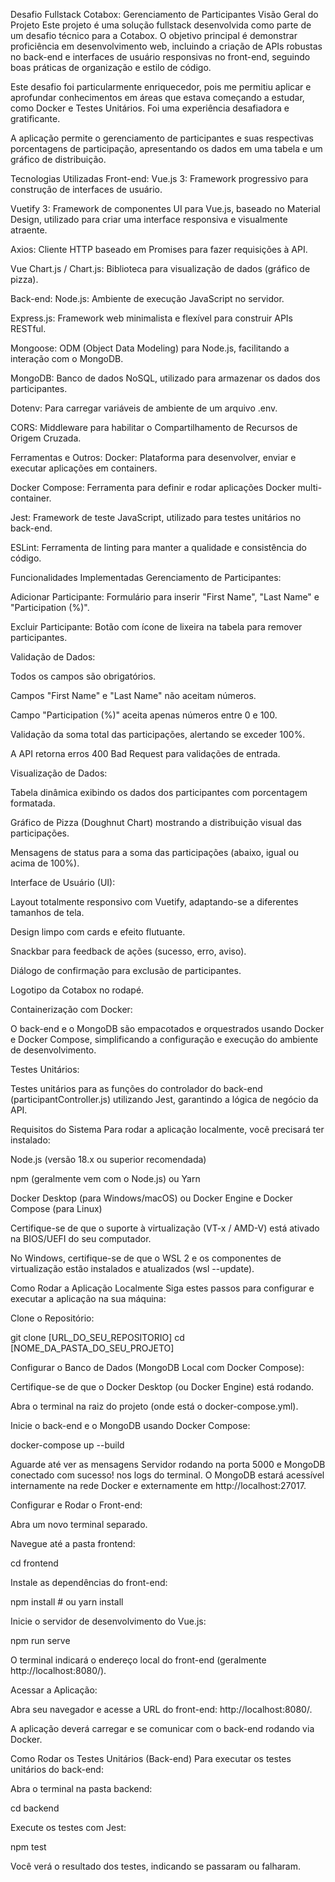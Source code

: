 Desafio Fullstack Cotabox: Gerenciamento de Participantes
Visão Geral do Projeto
Este projeto é uma solução fullstack desenvolvida como parte de um desafio técnico para a Cotabox. O objetivo principal é demonstrar proficiência em desenvolvimento web, incluindo a criação de APIs robustas no back-end e interfaces de usuário responsivas no front-end, seguindo boas práticas de organização e estilo de código.

Este desafio foi particularmente enriquecedor, pois me permitiu aplicar e aprofundar conhecimentos em áreas que estava começando a estudar, como Docker e Testes Unitários. Foi uma experiência desafiadora e gratificante.

A aplicação permite o gerenciamento de participantes e suas respectivas porcentagens de participação, apresentando os dados em uma tabela e um gráfico de distribuição.

Tecnologias Utilizadas
Front-end:
Vue.js 3: Framework progressivo para construção de interfaces de usuário.

Vuetify 3: Framework de componentes UI para Vue.js, baseado no Material Design, utilizado para criar uma interface responsiva e visualmente atraente.

Axios: Cliente HTTP baseado em Promises para fazer requisições à API.

Vue Chart.js / Chart.js: Biblioteca para visualização de dados (gráfico de pizza).

Back-end:
Node.js: Ambiente de execução JavaScript no servidor.

Express.js: Framework web minimalista e flexível para construir APIs RESTful.

Mongoose: ODM (Object Data Modeling) para Node.js, facilitando a interação com o MongoDB.

MongoDB: Banco de dados NoSQL, utilizado para armazenar os dados dos participantes.

Dotenv: Para carregar variáveis de ambiente de um arquivo .env.

CORS: Middleware para habilitar o Compartilhamento de Recursos de Origem Cruzada.

Ferramentas e Outros:
Docker: Plataforma para desenvolver, enviar e executar aplicações em containers.

Docker Compose: Ferramenta para definir e rodar aplicações Docker multi-container.

Jest: Framework de teste JavaScript, utilizado para testes unitários no back-end.

ESLint: Ferramenta de linting para manter a qualidade e consistência do código.

Funcionalidades Implementadas
Gerenciamento de Participantes:

Adicionar Participante: Formulário para inserir "First Name", "Last Name" e "Participation (%)".

Excluir Participante: Botão com ícone de lixeira na tabela para remover participantes.

Validação de Dados:

Todos os campos são obrigatórios.

Campos "First Name" e "Last Name" não aceitam números.

Campo "Participation (%)" aceita apenas números entre 0 e 100.

Validação da soma total das participações, alertando se exceder 100%.

A API retorna erros 400 Bad Request para validações de entrada.

Visualização de Dados:

Tabela dinâmica exibindo os dados dos participantes com porcentagem formatada.

Gráfico de Pizza (Doughnut Chart) mostrando a distribuição visual das participações.

Mensagens de status para a soma das participações (abaixo, igual ou acima de 100%).

Interface de Usuário (UI):

Layout totalmente responsivo com Vuetify, adaptando-se a diferentes tamanhos de tela.

Design limpo com cards e efeito flutuante.

Snackbar para feedback de ações (sucesso, erro, aviso).

Diálogo de confirmação para exclusão de participantes.

Logotipo da Cotabox no rodapé.

Containerização com Docker:

O back-end e o MongoDB são empacotados e orquestrados usando Docker e Docker Compose, simplificando a configuração e execução do ambiente de desenvolvimento.

Testes Unitários:

Testes unitários para as funções do controlador do back-end (participantController.js) utilizando Jest, garantindo a lógica de negócio da API.

Requisitos do Sistema
Para rodar a aplicação localmente, você precisará ter instalado:

Node.js (versão 18.x ou superior recomendada)

npm (geralmente vem com o Node.js) ou Yarn

Docker Desktop (para Windows/macOS) ou Docker Engine e Docker Compose (para Linux)

Certifique-se de que o suporte à virtualização (VT-x / AMD-V) está ativado na BIOS/UEFI do seu computador.

No Windows, certifique-se de que o WSL 2 e os componentes de virtualização estão instalados e atualizados (wsl --update).


Como Rodar a Aplicação Localmente
Siga estes passos para configurar e executar a aplicação na sua máquina:

Clone o Repositório:

git clone [URL_DO_SEU_REPOSITORIO]
cd [NOME_DA_PASTA_DO_SEU_PROJETO]


Configurar o Banco de Dados (MongoDB Local com Docker Compose):

Certifique-se de que o Docker Desktop (ou Docker Engine) está rodando.

Abra o terminal na raiz do projeto (onde está o docker-compose.yml).

Inicie o back-end e o MongoDB usando Docker Compose:

docker-compose up --build


Aguarde até ver as mensagens Servidor rodando na porta 5000 e MongoDB conectado com sucesso! nos logs do terminal. O MongoDB estará acessível internamente na rede Docker e externamente em http://localhost:27017.

Configurar e Rodar o Front-end:

Abra um novo terminal separado.

Navegue até a pasta frontend:

cd frontend


Instale as dependências do front-end:

npm install # ou yarn install


Inicie o servidor de desenvolvimento do Vue.js:

npm run serve


O terminal indicará o endereço local do front-end (geralmente http://localhost:8080/).

Acessar a Aplicação:

Abra seu navegador e acesse a URL do front-end: http://localhost:8080/.

A aplicação deverá carregar e se comunicar com o back-end rodando via Docker.

Como Rodar os Testes Unitários (Back-end)
Para executar os testes unitários do back-end:

Abra o terminal na pasta backend:

cd backend


Execute os testes com Jest:

npm test


Você verá o resultado dos testes, indicando se passaram ou falharam.